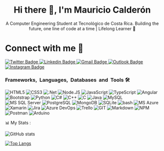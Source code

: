 <h1 align="center">Hi there 👋, I'm Mauricio Calderón</h1>
<p align="center">A Computer Engineering Student at Tecnológico de Costa Rica. Building the future, one line of code at a time | Lifelong Learner 🚀</p>


<div id="badges">
    <h1>Connect with me 🔗</h1>
    <a href="https://x.com/mau1412261" target="_blank">
        <img src="[https://img.shields.io/badge/X-black]" 
            alt="Twitter Badge" />
    </a>
    <a href="https://www.linkedin.com/in/mauricio-calderon-chavarria/" target="_blank">
        <img src="https://img.shields.io/badge/LinkedIn-0077B5?style=for-the-badge&logo=linkedin&logoColor=white" 
            alt="Linkedin Badge" />
    </a>
    <a href="mau141226@gmail.com" target="_blank">
        <img src="https://img.shields.io/badge/Gmail-D14836?style=for-the-badge&logo=gmail&logoColor=white"
            alt="Gmail Badge" />
    </a>
    </a>
    <a href="mauriciocalderonchavarria@outlook.com" target="_blank">
        <img src="https://img.shields.io/badge/Microsoft_Outlook-0078D4?style=for-the-badge&logo=microsoft-outlook&logoColor=white"
            alt="Outlook Badge" />
    </a>
    <a href="https://www.instagram.com/mau_1434/" target="_blank">
        <img src="https://img.shields.io/badge/Instagram-E4405F?style=for-the-badge&logo=instagram&logoColor=white"
            alt="Instagram Badge" />
    </a>


</div>

<h3>Frameworks,&nbsp;&nbsp;Languages,&nbsp;&nbsp;Databases&nbsp;&nbsp;and&nbsp;&nbsp;Tools 🛠️&nbsp;&nbsp;</h3>

  <p align="left"> 
      <a > <img src="https://img.shields.io/badge/HTML5-E34F26?style=for-the-badge&logo=html5&logoColor=white" alt="HTML5" /> </a>
      <a > <img src="https://img.shields.io/badge/CSS3-1572B6?style=for-the-badge&logo=css3&logoColor=white"alt="CSS3" /> </a>
      <a > <img src="https://img.shields.io/badge/.NET-512BD4.svg?style=for-the-badge&logo=dotnet&logoColor=white"alt=".Net" /> </a>
      <a > <img src="https://img.shields.io/badge/Node.js-43853D?style=for-the-badge&logo=node.js&logoColor=white" alt="Node.JS" /> </a>
      <a > <img src="https://img.shields.io/badge/JavaScript-323330?style=for-the-badge&logo=javascript&logoColor=F7DF1E" alt="JavaScript" /> </a>
      <a > <img src="https://img.shields.io/badge/TypeScript-007ACC?style=for-the-badge&logo=typescript&logoColor=white" alt="TypeScript"/> </a>
      <a > <img src="https://img.shields.io/badge/Angular-DD0031?style=for-the-badge&logo=angular&logoColor=white" alt="Angular" /> </a>
      <a > <img src="https://img.shields.io/badge/Bootstrap-563D7C?style=for-the-badge&logo=bootstrap&logoColor=white" alt="Bootstrap"/> </a>
      <a > <img src="https://img.shields.io/badge/Python-14354C?style=for-the-badge&logo=python&logoColor=white" alt="Python" /> </a>
      <a > <img src="https://img.shields.io/badge/C%23-239120?style=for-the-badge&logo=c-sharp&logoColor=white" alt="C#" /> </a>
      <a > <img src="https://img.shields.io/badge/C%2B%2B-00599C?style=for-the-badge&logo=c%2B%2B&logoColor=white"alt="C++" /> </a>
      <a > <img src="https://img.shields.io/badge/C-00599C?style=for-the-badge&logo=c&logoColor=white" alt="C" /> </a>
      <a > <img src="https://img.shields.io/badge/Java-ED8B00?style=for-the-badge&logo=openjdk&logoColor=white" alt="Java" /> </a>
      <a > <img src="https://img.shields.io/badge/MySQL-00000F?style=for-the-badge&logo=mysql&logoColor=white" alt="MySQL" /> </a>
      <a > <img src="https://img.shields.io/badge/Microsoft%20SQL%20Server-CC2927.svg?style=for-the-badge&logo=Microsoft-SQL-Server&logoColor=white" alt="MS SQL Server" /> </a>
      <a > <img src="https://img.shields.io/badge/PostgreSQL-316192?style=for-the-badge&logo=postgresql&logoColor=white" alt="PostgreSQL" /> </a>
      <a > <img src="https://img.shields.io/badge/MongoDB-4EA94B?style=for-the-badge&logo=mongodb&logoColor=white" alt="MongoDB" /> </a>
      <a > <img src="https://img.shields.io/badge/SQLite-07405E?style=for-the-badge&logo=sqlite&logoColor=white" alt="SQLite"/> </a>
      <a > <img src="https://img.shields.io/badge/Oracle-F80000?style=for-the-badge&logo=oracle&logoColor=black" alt="bash" /> </a>
      <a > <img src="https://img.shields.io/badge/Microsoft_Azure-0089D6?style=for-the-badge&logo=microsoft-azure&logoColor=white" alt="MS Azure" /> </a>
      <a > <img src="https://img.shields.io/badge/Xamarin-3498DB?style=for-the-badge&logo=xamarin&logoColor=white" alt="Xamarin" /> </a>
      <a > <img src="https://img.shields.io/badge/Jira-0052CC?style=for-the-badge&logo=Jira&logoColor=white" alt="Jira" /> </a>
      <a > <img src="https://img.shields.io/badge/Azure%20DevOps-0078D7.svg?style=for-the-badge&logo=Azure-DevOps&logoColor=white" alt="Azure DevOps"/> </a>
      <a > <img src="https://img.shields.io/badge/Trello-0052CC?style=for-the-badge&logo=trello&logoColor=Trello" alt="Trello"/> </a>
      <a > <img src="https://img.shields.io/badge/GIT-E44C30?style=for-the-badge&logo=git&logoColor=white" alt="GIT" /> </a>
      <a > <img src="https://img.shields.io/badge/Markdown-000000?style=for-the-badge&logo=markdown&logoColor=white" alt="Markdown" /> </a>
      <a > <img src="https://img.shields.io/badge/npm-CB3837.svg?style=for-the-badge&logo=npm&logoColor=white" alt="NPM" /> </a>
      <a > <img src="https://img.shields.io/badge/Postman-FF6C37.svg?style=for-the-badge&logo=Postman&logoColor=white" alt="Postman" /> </a>
      <a > <img src="https://img.shields.io/badge/Arduino-00979D?style=for-the-badge&logo=Arduino&logoColor=white" alt="Arduino" /> </a>
      

<div>
📊 My Stats :


![GitHub stats](https://github-readme-stats.vercel.app/api?username=MAU143429&show_icons=true&theme=radical)

[![Top Langs](https://github-readme-stats.vercel.app/api/top-langs/?username=MAU143429&theme=tokyonight)](https://github.com/anuraghazra/github-readme-stats)
